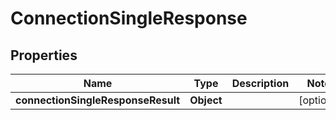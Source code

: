 # ConnectionSingleResponse

## Properties
Name | Type | Description | Notes
------------ | ------------- | ------------- | -------------
**connectionSingleResponseResult** | **Object** |  |  [optional]
